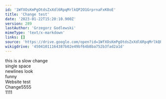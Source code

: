 ```yaml
---
id: '1WfXOsKmPgOtdsZxXdl6RpqMrlkQP2O1GrprnaFxK0oE'
title: 'Change test'
date: '2023-01-22T15:20:10.900Z'
version: 289
lastAuthor: 'Grzegorz Godlewski'
mimeType: 'text/x-markdown'
links: []
source: 'https://drive.google.com/open?id=1WfXOsKmPgOtdsZxXdl6RpqMrlkQP2O1GrprnaFxK0oE'
wikigdrive: '45041011164387b02e49bf64b8ba752b3fad2a1d'
---
```

this is a slow change  
single space  
newlines look  
funny  
Website test  
Change5555  
1111


